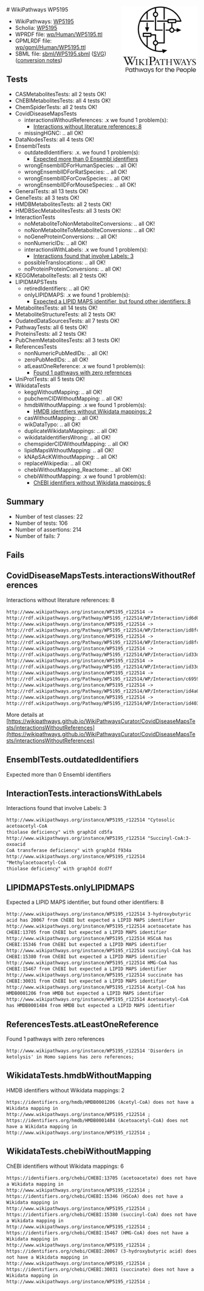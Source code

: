 <img style="float: right; width: 200px" src="../logo.png" />
# WikiPathways WP5195

* WikiPathways: [WP5195](https://identifiers.org/wikipathways:WP5195)
* Scholia: [WP5195](https://scholia.toolforge.org/wikipathways/WP5195)
* WPRDF file: [wp/Human/WP5195.ttl](../wp/Human/WP5195.ttl)
* GPMLRDF file: [wp/gpml/Human/WP5195.ttl](../wp/gpml/Human/WP5195.ttl)
* SBML file: [sbml/WP5195.sbml](../sbml/WP5195.sbml) ([SVG](../sbml/WP5195.svg)) ([conversion notes](../sbml/WP5195.txt))

## Tests
* CASMetabolitesTests: all 2 tests OK!
* ChEBIMetabolitesTests: all 4 tests OK!
* ChemSpiderTests: all 2 tests OK!
* CovidDiseaseMapsTests
    * interactionsWithoutReferences: .x we found 1 problem(s):
        * [Interactions without literature references: 8](#2e295936)
    * missingHGNC: .. all OK!
* DataNodesTests: all 4 tests OK!
* EnsemblTests
    * outdatedIdentifiers: .x. we found 1 problem(s):
        * [Expected more than 0 Ensembl identifiers](#f44398b7)
    * wrongEnsemblIDForHumanSpecies: .. all OK!
    * wrongEnsemblIDForRatSpecies: .. all OK!
    * wrongEnsemblIDForCowSpecies: .. all OK!
    * wrongEnsemblIDForMouseSpecies: .. all OK!
* GeneralTests: all 13 tests OK!
* GeneTests: all 3 tests OK!
* HMDBMetabolitesTests: all 2 tests OK!
* HMDBSecMetabolitesTests: all 3 tests OK!
* InteractionTests
    * noMetaboliteToNonMetaboliteConversions: .. all OK!
    * noNonMetaboliteToMetaboliteConversions: .. all OK!
    * noGeneProteinConversions: .. all OK!
    * nonNumericIDs: .. all OK!
    * interactionsWithLabels: .x we found 1 problem(s):
        * [Interactions found that involve Labels: 3](#630d267a)
    * possibleTranslocations: .. all OK!
    * noProteinProteinConversions: .. all OK!
* KEGGMetaboliteTests: all 2 tests OK!
* LIPIDMAPSTests
    * retiredIdentifiers: .. all OK!
    * onlyLIPIDMAPS: .x we found 1 problem(s):
        * [Expected a LIPID MAPS identifier, but found other identifiers: 8](#48cc60bf)
* MetabolitesTests: all 14 tests OK!
* MetaboliteStructureTests: all 2 tests OK!
* OudatedDataSourcesTests: all 7 tests OK!
* PathwayTests: all 6 tests OK!
* ProteinsTests: all 2 tests OK!
* PubChemMetabolitesTests: all 3 tests OK!
* ReferencesTests
    * nonNumericPubMedIDs: .. all OK!
    * zeroPubMedIDs: .. all OK!
    * atLeastOneReference: .x we found 1 problem(s):
        * [Found 1 pathways with zero references](#35eb778e)
* UniProtTests: all 5 tests OK!
* WikidataTests
    * keggWithoutMapping: .. all OK!
    * pubchemCIDWithoutMapping: .. all OK!
    * hmdbWithoutMapping: .x we found 1 problem(s):
        * [HMDB identifiers without Wikidata mappings: 2](#8860e69c)
    * casWithoutMapping: .. all OK!
    * wikDataTypo: .. all OK!
    * duplicateWikidataMappings: .. all OK!
    * wikidataIdentifiersWrong: .. all OK!
    * chemspiderCIDWithoutMapping: .. all OK!
    * lipidMapsWithoutMapping: .. all OK!
    * kNApSAcKWithoutMapping: .. all OK!
    * replaceWikipedia: .. all OK!
    * chebiWithoutMapping_Reactome: .. all OK!
    * chebiWithoutMapping: .x we found 1 problem(s):
        * [ChEBI identifiers without Wikidata mappings: 6](#a8d554d2)


## Summary

* Number of test classes: 22
* Number of tests: 106
* Number of assertions: 214
* Number of fails: 7

## Fails

<a name="2e295936" />

## CovidDiseaseMapsTests.interactionsWithoutReferences

Interactions without literature references: 8
```
http://www.wikipathways.org/instance/WP5195_r122514 -> http://rdf.wikipathways.org/Pathway/WP5195_r122514/WP/Interaction/id6d0d0786
http://www.wikipathways.org/instance/WP5195_r122514 -> http://rdf.wikipathways.org/Pathway/WP5195_r122514/WP/Interaction/id8fc8f8ad_2
http://www.wikipathways.org/instance/WP5195_r122514 -> http://rdf.wikipathways.org/Pathway/WP5195_r122514/WP/Interaction/id8fc8f8ad_1
http://www.wikipathways.org/instance/WP5195_r122514 -> http://rdf.wikipathways.org/Pathway/WP5195_r122514/WP/Interaction/id33dc99f8_1
http://www.wikipathways.org/instance/WP5195_r122514 -> http://rdf.wikipathways.org/Pathway/WP5195_r122514/WP/Interaction/id33dc99f8_2
http://www.wikipathways.org/instance/WP5195_r122514 -> http://rdf.wikipathways.org/Pathway/WP5195_r122514/WP/Interaction/c6959
http://www.wikipathways.org/instance/WP5195_r122514 -> http://rdf.wikipathways.org/Pathway/WP5195_r122514/WP/Interaction/id4a0ee10
http://www.wikipathways.org/instance/WP5195_r122514 -> http://rdf.wikipathways.org/Pathway/WP5195_r122514/WP/Interaction/id403dc952
```

More details at [https://wikipathways.github.io/WikiPathwaysCurator/CovidDiseaseMapsTests/interactionsWithoutReferences](https://wikipathways.github.io/WikiPathwaysCurator/CovidDiseaseMapsTests/interactionsWithoutReferences)

<a name="f44398b7" />

## EnsemblTests.outdatedIdentifiers

Expected more than 0 Ensembl identifiers
<a name="630d267a" />

## InteractionTests.interactionsWithLabels

Interactions found that involve Labels: 3
```
http://www.wikipathways.org/instance/WP5195_r122514 "Cytosolic acetoacetyl-CoA 
thiolase deficiency" with graphId cd5fa
http://www.wikipathways.org/instance/WP5195_r122514 "Succinyl-CoA:3-oxoacid 
CoA transferase deficiency" with graphId f934a
http://www.wikipathways.org/instance/WP5195_r122514 "Methylacetoacetyl-CoA 
thiolase deficiency" with graphId dcd7f
```

<a name="48cc60bf" />

## LIPIDMAPSTests.onlyLIPIDMAPS

Expected a LIPID MAPS identifier, but found other identifiers: 8
```
http://www.wikipathways.org/instance/WP5195_r122514 3-hydroxybutyric acid has 20067 from ChEBI but expected a LIPID MAPS identifier
http://www.wikipathways.org/instance/WP5195_r122514 acetoacetate has CHEBI:13705 from ChEBI but expected a LIPID MAPS identifier
http://www.wikipathways.org/instance/WP5195_r122514 HSCoA has CHEBI:15346 from ChEBI but expected a LIPID MAPS identifier
http://www.wikipathways.org/instance/WP5195_r122514 succinyl-CoA has CHEBI:15380 from ChEBI but expected a LIPID MAPS identifier
http://www.wikipathways.org/instance/WP5195_r122514 HMG-CoA has CHEBI:15467 from ChEBI but expected a LIPID MAPS identifier
http://www.wikipathways.org/instance/WP5195_r122514 succinate has CHEBI:30031 from ChEBI but expected a LIPID MAPS identifier
http://www.wikipathways.org/instance/WP5195_r122514 Acetyl-CoA has HMDB0001206 from HMDB but expected a LIPID MAPS identifier
http://www.wikipathways.org/instance/WP5195_r122514 Acetoacetyl-CoA has HMDB0001484 from HMDB but expected a LIPID MAPS identifier
```

<a name="35eb778e" />

## ReferencesTests.atLeastOneReference

Found 1 pathways with zero references
```
http://www.wikipathways.org/instance/WP5195_r122514 'Disorders in ketolysis' in Homo sapiens has zero references; 
```

<a name="8860e69c" />

## WikidataTests.hmdbWithoutMapping

HMDB identifiers without Wikidata mappings: 2
```
https://identifiers.org/hmdb/HMDB0001206 (Acetyl-CoA) does not have a Wikidata mapping in http://www.wikipathways.org/instance/WP5195_r122514 ; 
https://identifiers.org/hmdb/HMDB0001484 (Acetoacetyl-CoA) does not have a Wikidata mapping in http://www.wikipathways.org/instance/WP5195_r122514 ; 
```

<a name="a8d554d2" />

## WikidataTests.chebiWithoutMapping

ChEBI identifiers without Wikidata mappings: 6
```
https://identifiers.org/chebi/CHEBI:13705 (acetoacetate) does not have a Wikidata mapping in http://www.wikipathways.org/instance/WP5195_r122514 ; 
https://identifiers.org/chebi/CHEBI:15346 (HSCoA) does not have a Wikidata mapping in http://www.wikipathways.org/instance/WP5195_r122514 ; 
https://identifiers.org/chebi/CHEBI:15380 (succinyl-CoA) does not have a Wikidata mapping in http://www.wikipathways.org/instance/WP5195_r122514 ; 
https://identifiers.org/chebi/CHEBI:15467 (HMG-CoA) does not have a Wikidata mapping in http://www.wikipathways.org/instance/WP5195_r122514 ; 
https://identifiers.org/chebi/CHEBI:20067 (3-hydroxybutyric acid) does not have a Wikidata mapping in http://www.wikipathways.org/instance/WP5195_r122514 ; 
https://identifiers.org/chebi/CHEBI:30031 (succinate) does not have a Wikidata mapping in http://www.wikipathways.org/instance/WP5195_r122514 ; 
```


